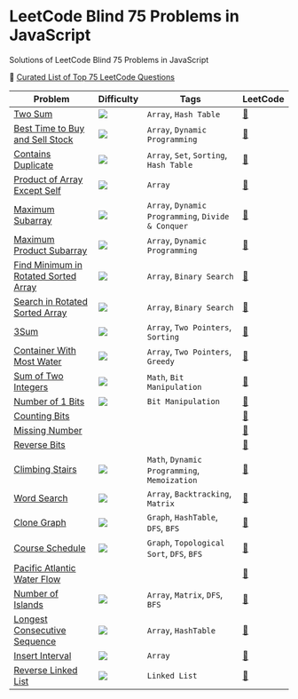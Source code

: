 # LeetCode Blind 75 Problems in JavaScript

Solutions of LeetCode Blind 75 Problems in JavaScript

:goal_net: [Curated List of Top 75 LeetCode Questions](https://www.teamblind.com/post/New-Year-Gift---Curated-List-of-Top-75-LeetCode-Questions-to-Save-Your-Time-OaM1orEU)

| Problem                                                                           | Difficulty                                                | Tags                                               | LeetCode                                                                      |
| --------------------------------------------------------------------------------- | --------------------------------------------------------- | -------------------------------------------------- | ----------------------------------------------------------------------------- |
| [Two Sum](./two-sum.js)                                                           | <img src="https://img.shields.io/badge/-Easy-green" />    | `Array`, `Hash Table`                              | [:link:](https://leetcode.com/problems/two-sum/)                              |
| [Best Time to Buy and Sell Stock](./best-time-to-buy-and-sell-stock.js)           | <img src="https://img.shields.io/badge/-Easy-green" />    | `Array`, `Dynamic Programming`                     | [:link:](https://leetcode.com/problems/best-time-to-buy-and-sell-stock/)      |
| [Contains Duplicate](./contains-duplicate.js)                                     | <img src="https://img.shields.io/badge/-Easy-green" />    | `Array`, `Set`, `Sorting`, `Hash Table`            | [:link:](https://leetcode.com/problems/contains-duplicate/)                   |
| [Product of Array Except Self](./product-of-array-except-self.js)                 | <img src="https://img.shields.io/badge/-Medium-orange" /> | `Array`                                            | [:link:](https://leetcode.com/problems/product-of-array-except-self/)         |
| [Maximum Subarray](./maximum-subarray.js)                                         | <img src="https://img.shields.io/badge/-Easy-green" />    | `Array`, `Dynamic Programming`, `Divide & Conquer` | [:link:](https://leetcode.com/problems/maximum-subarray/)                     |
| [ Maximum Product Subarray](./maximum-product-subarray.js)                        | <img src="https://img.shields.io/badge/-Medium-orange" /> | `Array`, `Dynamic Programming`                     | [:link:](https://leetcode.com/problems/maximum-product-subarray/)             |
| [Find Minimum in Rotated Sorted Array](./find-minimum-in-rotated-sorted-array.js) | <img src="https://img.shields.io/badge/-Medium-orange" /> | `Array`, `Binary Search`                           | [:link:](https://leetcode.com/problems/find-minimum-in-rotated-sorted-array/) |
| [Search in Rotated Sorted Array](./search-in-rotated-sorted-array.js)             | <img src="https://img.shields.io/badge/-Medium-orange" /> | `Array`, `Binary Search`                           | [:link:](https://leetcode.com/problems/search-in-rotated-sorted-array/)       |
| [3Sum](./3sum.js)                                                                 | <img src="https://img.shields.io/badge/-Medium-orange" /> | `Array`, `Two Pointers`, `Sorting`                 | [:link:](https://leetcode.com/problems/3sum/)                                 |
| [Container With Most Water](./container-with-most-water.js)                       | <img src="https://img.shields.io/badge/-Medium-orange" /> | `Array`, `Two Pointers`, `Greedy`                  | [:link:](https://leetcode.com/problems/container-with-most-water/)            |
| [Sum of Two Integers](./sum-of-two-integers.js)                                   | <img src="https://img.shields.io/badge/-Medium-orange" /> | `Math`, `Bit Manipulation`                         | [:link:](https://leetcode.com/problems/sum-of-two-integers/)                  |
| [Number of 1 Bits](./number-of-1-bits.js)                                         | <img src="https://img.shields.io/badge/-Easy-green" />    | `Bit Manipulation`                                 | [:link:](https://leetcode.com/problems/number-of-1-bits/)                     |
| [Counting Bits]()                                                                 |                                                           |                                                    | [:link:](https://leetcode.com/problems/counting-bits/)                        |
| [Missing Number]()                                                                |                                                           |                                                    | [:link:](https://leetcode.com/problems/missing-number/)                       |
| [Reverse Bits]()                                                                  |                                                           |                                                    | [:link:](https://leetcode.com/problems/reverse-bits/)                         |
| [Climbing Stairs](./climbing-stairs.js)                                           | <img src="https://img.shields.io/badge/-Easy-green" />    | `Math`, `Dynamic Programming`, `Memoization`       | [:link:](https://leetcode.com/problems/climbing-stairs/)                      |
| [Word Search](./word-search.js)                                                   | <img src="https://img.shields.io/badge/-Medium-orange" /> | `Array`, `Backtracking`, `Matrix`                  | [:link:](https://leetcode.com/problems/word-search/)                          |
| [Clone Graph](./clone-graph.js)                                                   | <img src="https://img.shields.io/badge/-Medium-orange" /> | `Graph`, `HashTable`, `DFS`, `BFS`                 | [:link:](https://leetcode.com/problems/clone-graph/)                          |
| [Course Schedule](./course-schedule.js)                                           | <img src="https://img.shields.io/badge/-Medium-orange" /> | `Graph`, `Topological Sort`, `DFS`, `BFS`          | [:link:](https://leetcode.com/problems/course-schedule/)                      |
| [Pacific Atlantic Water Flow]()                                                   |                                                           |                                                    | [:link:](https://leetcode.com/problems/pacific-atlantic-water-flow/)          |
| [Number of Islands](./number-of-islands.js)                                       | <img src="https://img.shields.io/badge/-Medium-orange" /> | `Array`, `Matrix`, `DFS`, `BFS`                    | [:link:](https://leetcode.com/problems/number-of-islands/)                    |
| [Longest Consecutive Sequence](./longest-consecutive-sequence.js)                 | <img src="https://img.shields.io/badge/-Medium-orange" /> | `Array`, `HashTable`                               | [:link:](https://leetcode.com/problems/longest-consecutive-sequence/)         |
| [Insert Interval](./insert-interval.js)                                           | <img src="https://img.shields.io/badge/-Medium-orange" /> | `Array`                                            | [:link:](https://leetcode.com/problems/insert-interval/)                      |
| [Reverse Linked List](./reverse-linked-list.js)                                   | <img src="https://img.shields.io/badge/-Easy-green" />    | `Linked List`                                      | [:link:](https://leetcode.com/problems/reverse-linked-list/)                  |
